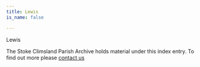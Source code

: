 ```yaml
---
title: Lewis
is_name: false

---
```


Lewis


The Stoke Climsland Parish Archive holds material under this index entry. To find out more please [contact us](/contact/)
